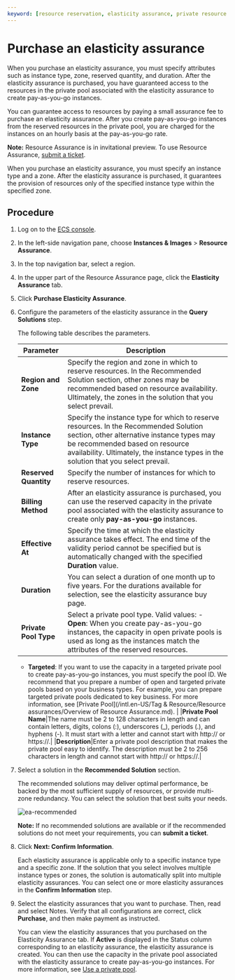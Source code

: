 ```yaml
---
keyword: [resource reservation, elasticity assurance, private resource pool, private pool, pay-as-you-go]
---
```


# Purchase an elasticity assurance

When you purchase an elasticity assurance, you must specify attributes such as instance type, zone, reserved quantity, and duration. After the elasticity assurance is purchased, you have guaranteed access to the resources in the private pool associated with the elasticity assurance to create pay-as-you-go instances.

You can guarantee access to resources by paying a small assurance fee to purchase an elasticity assurance. After you create pay-as-you-go instances from the reserved resources in the private pool, you are charged for the instances on an hourly basis at the pay-as-you-go rate.

**Note:** Resource Assurance is in invitational preview. To use Resource Assurance, [submit a ticket](https://workorder-intl.console.aliyun.com/console.htm).

When you purchase an elasticity assurance, you must specify an instance type and a zone. After the elasticity assurance is purchased, it guarantees the provision of resources only of the specified instance type within the specified zone.

## Procedure

1.  Log on to the [ECS console](https://ecs.console.aliyun.com).

2.  In the left-side navigation pane, choose **Instances & Images** \> **Resource Assurance**.

3.  In the top navigation bar, select a region.

4.  In the upper part of the Resource Assurance page, click the **Elasticity Assurance** tab.

5.  Click **Purchase Elasticity Assurance**.

6.  Configure the parameters of the elasticity assurance in the **Query Solutions** step.

    The following table describes the parameters.

    |Parameter|Description|
    |---------|-----------|
    |**Region and Zone**|Specify the region and zone in which to reserve resources. In the Recommended Solution section, other zones may be recommended based on resource availability. Ultimately, the zones in the solution that you select prevail.|
    |**Instance Type**|Specify the instance type for which to reserve resources. In the Recommended Solution section, other alternative instance types may be recommended based on resource availability. Ultimately, the instance types in the solution that you select prevail.|
    |**Reserved Quantity**|Specify the number of instances for which to reserve resources.|
    |**Billing Method**|After an elasticity assurance is purchased, you can use the reserved capacity in the private pool associated with the elasticity assurance to create only **pay-as-you-go** instances.|
    |**Effective At**|Specify the time at which the elasticity assurance takes effect. The end time of the validity period cannot be specified but is automatically changed with the specified **Duration** value.|
    |**Duration**|You can select a duration of one month up to five years. For the durations available for selection, see the elasticity assurance buy page.|
    |**Private Pool Type**|Select a private pool type. Valid values:    -   **Open**: When you create pay-as-you-go instances, the capacity in open private pools is used as long as the instances match the attributes of the reserved resources.
    -   **Targeted**: If you want to use the capacity in a targeted private pool to create pay-as-you-go instances, you must specify the pool ID.
We recommend that you prepare a number of open and targeted private pools based on your business types. For example, you can prepare targeted private pools dedicated to key business. For more information, see [Private Pool](/intl.en-US/Tag & Resource/Resource assurances/Overview of Resource Assurance.md). |
    |**Private Pool Name**|The name must be 2 to 128 characters in length and can contain letters, digits, colons \(:\), underscores \(\_\), periods \(.\), and hyphens \(-\). It must start with a letter and cannot start with http:// or https://.|
    |**Description**|Enter a private pool description that makes the private pool easy to identify. The description must be 2 to 256 characters in length and cannot start with http:// or https://.|

7.  Select a solution in the **Recommended Solution** section.

    The recommended solutions may deliver optimal performance, be backed by the most sufficient supply of resources, or provide multi-zone redundancy. You can select the solution that best suits your needs.

    ![ea-recommended](https://static-aliyun-doc.oss-accelerate.aliyuncs.com/assets/img/en-US/6560482161/p185062.png)

    **Note:** If no recommended solutions are available or if the recommended solutions do not meet your requirements, you can **submit a ticket**.

8.  Click **Next: Confirm Information**.

    Each elasticity assurance is applicable only to a specific instance type and a specific zone. If the solution that you select involves multiple instance types or zones, the solution is automatically split into multiple elasticity assurances. You can select one or more elasticity assurances in the **Confirm Information** step.

9.  Select the elasticity assurances that you want to purchase. Then, read and select Notes. Verify that all configurations are correct, click **Purchase**, and then make payment as instructed.

    You can view the elasticity assurances that you purchased on the Elasticity Assurance tab. If **Active** is displayed in the Status column corresponding to an elasticity assurance, the elasticity assurance is created. You can then use the capacity in the private pool associated with the elasticity assurance to create pay-as-you-go instances. For more information, see [Use a private pool]().


